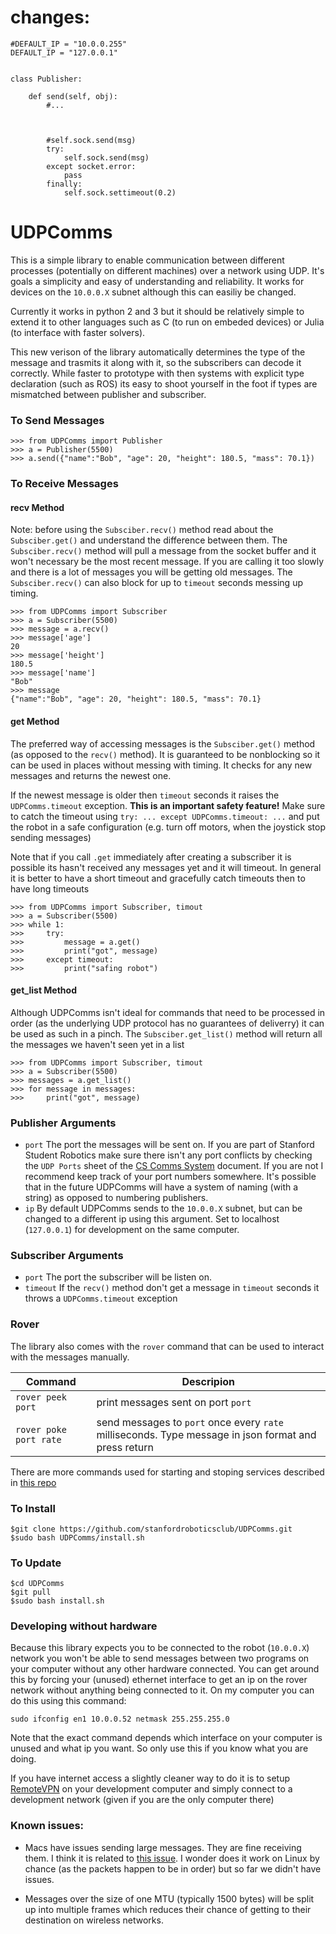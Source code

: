 # changes:
```
#DEFAULT_IP = "10.0.0.255"
DEFAULT_IP = "127.0.0.1"


class Publisher:

    def send(self, obj):
        #...
        
        
        
        #self.sock.send(msg)
        try:
            self.sock.send(msg)
        except socket.error:
            pass
        finally:
            self.sock.settimeout(0.2)
```



# UDPComms

This is a simple library to enable communication between different processes (potentially on different machines) over a network using UDP. It's goals a simplicity and easy of understanding and reliability. It works for devices on the `10.0.0.X` subnet although this can easiliy be changed.

Currently it works in python 2 and 3 but it should be relatively simple to extend it to other languages such as C (to run on embeded devices) or Julia (to interface with faster solvers).

This new verison of the library automatically determines the type of the message and trasmits it along with it, so the subscribers can decode it correctly. While faster to prototype with then systems with explicit type declaration (such as ROS) its easy to shoot yourself in the foot if types are mismatched between publisher and subscriber.

### To Send Messages
```
>>> from UDPComms import Publisher
>>> a = Publisher(5500)
>>> a.send({"name":"Bob", "age": 20, "height": 180.5, "mass": 70.1})
```

### To Receive Messages

#### recv Method


Note: before using the `Subsciber.recv()` method read about the `Subsciber.get()` and understand the difference between them. The `Subsciber.recv()` method will pull a message from the socket buffer and it won't necessary be the most recent message. If you are calling it too slowly and there is a lot of messages you will be getting old messages. The `Subsciber.recv()` can also block for up to `timeout` seconds messing up timing.

```
>>> from UDPComms import Subscriber
>>> a = Subscriber(5500)
>>> message = a.recv()
>>> message['age']
20
>>> message['height']
180.5
>>> message['name']
"Bob"
>>> message
{"name":"Bob", "age": 20, "height": 180.5, "mass": 70.1}
```

#### get Method
The preferred way of accessing messages is the `Subsciber.get()` method (as opposed to the `recv()` method). It is guaranteed to be nonblocking so it can be used in places without messing with timing. It checks for any new messages and returns the newest one.

If the newest message is older then `timeout` seconds it raises the `UDPComms.timeout` exception. **This is an important safety feature!** Make sure to catch the timeout using `try: ... except UDPComms.timeout: ...` and put the robot in a safe configuration (e.g. turn off motors, when the joystick stop sending messages)

Note that if you call `.get` immediately after creating a subscriber it is possible its hasn't received any messages yet and it will timeout. In general it is better to have a short timeout and gracefully catch timeouts then to have long timeouts

```
>>> from UDPComms import Subscriber, timout
>>> a = Subscriber(5500)
>>> while 1:
>>>     try:
>>>         message = a.get()
>>>         print("got", message)
>>>     except timeout:
>>>         print("safing robot")
```

#### get_list Method
Although UDPComms isn't ideal for commands that need to be processed in order (as the underlying UDP protocol has no guarantees of deliverry) it can be used as such in a pinch. The `Subsciber.get_list()` method will return all the messages we haven't seen yet in a list

```
>>> from UDPComms import Subscriber, timout
>>> a = Subscriber(5500)
>>> messages = a.get_list()
>>> for message in messages:
>>>     print("got", message)
```

### Publisher Arguments 
- `port`
The port the messages will be sent on. If you are part of Stanford Student Robotics make sure there isn't any port conflicts by checking the `UDP Ports` sheet of the [CS Comms System](https://docs.google.com/spreadsheets/d/1pqduUwYa1_sWiObJDrvCCz4Al3pl588ytE4u-Dwa6Pw/edit?usp=sharing) document. If you are not I recommend keep track of your port numbers somewhere. It's possible that in the future UDPComms will have a system of naming (with a string) as opposed to numbering publishers. 
- `ip` By default UDPComms sends to the `10.0.0.X` subnet, but can be changed to a different ip using this argument. Set to localhost (`127.0.0.1`) for development on the same computer. 

### Subscriber Arguments 

- `port`
The port the subscriber will be listen on. 
- `timeout`
If the `recv()` method don't get a message in `timeout` seconds it throws a `UDPComms.timeout` exception

### Rover

The library also comes with the `rover` command that can be used to interact with the messages manually.


| Command | Descripion |
|---------|------------|
| `rover peek port` | print messages sent on port `port` |
| `rover poke port rate` | send messages to `port` once every `rate` milliseconds. Type message in json format and press return |

There are more commands used for starting and stoping services described in [this repo](https://github.com/stanfordroboticsclub/RPI-Setup/blob/master/README.md)

### To Install 

```
$git clone https://github.com/stanfordroboticsclub/UDPComms.git
$sudo bash UDPComms/install.sh
```

### To Update 

```
$cd UDPComms
$git pull
$sudo bash install.sh
```

### Developing without hardware

Because this library expects you to be connected to the robot (`10.0.0.X`) network you won't be able to send messages between two programs on your computer without any other hardware connected. You can get around this by forcing your (unused) ethernet interface to get an ip on the rover network without anything being connected to it. On my computer you can do this using this command:

`sudo ifconfig en1 10.0.0.52 netmask 255.255.255.0`

Note that the exact command depends which interface on your computer is unused and what ip you want. So only use this if you know what you are doing.

If you have internet access a slightly cleaner way to do it is to setup [RemoteVPN](https://github.com/stanfordroboticsclub/RemoteVPN) on your development computer and simply connect to a development network (given if you are the only computer there)

### Known issues:

- Macs have issues sending large messages. They are fine receiving them. I think it is related to [this issue](https://github.com/BanTheRewind/Cinder-Asio/issues/9). I wonder does it work on Linux by chance (as the packets happen to be in order) but so far we didn't have issues.

- Messages over the size of one MTU (typically 1500 bytes) will be split up into multiple frames which reduces their chance of getting to their destination on wireless networks.

